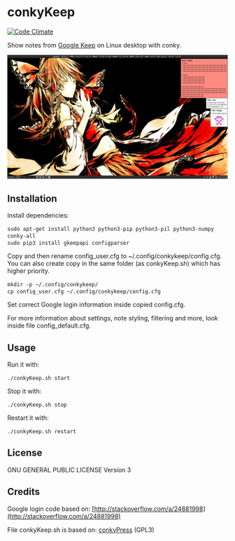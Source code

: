 conkyKeep
=========
[![Code Climate](https://codeclimate.com/github/kunesj/conkyKeep/badges/gpa.svg)](https://codeclimate.com/github/kunesj/conkyKeep)

Show notes from [Google Keep](https://keep.google.com/) on Linux desktop with conky.

![Preview](preview.jpg)

Installation
------------

Install dependencies:

    sudo apt-get install python3 python3-pip python3-pil python3-numpy conky-all
    sudo pip3 install gkeepapi configparser

Copy and then rename config_user.cfg to ~/.config/conkykeep/config.cfg. You can also create copy in the same folder (as conkyKeep.sh) which has higher priority.

    mkdir -p ~/.config/conkykeep/
    cp config_user.cfg ~/.config/conkykeep/config.cfg

Set correct Google login information inside copied config.cfg.

For more information about settings, note styling, filtering and more, look inside file config_default.cfg.


Usage
-----

Run it with:

    ./conkyKeep.sh start

Stop it with:

    ./conkyKeep.sh stop

Restart it with:

    ./conkyKeep.sh restart


License
-------
GNU GENERAL PUBLIC LICENSE Version 3


Credits
-------
Google login code based on: [http://stackoverflow.com/a/24881998](http://stackoverflow.com/a/24881998)

File conkyKeep.sh is based on: [conkyPress](https://github.com/linuxm0nk3ys/conkyPress) (GPL3)



